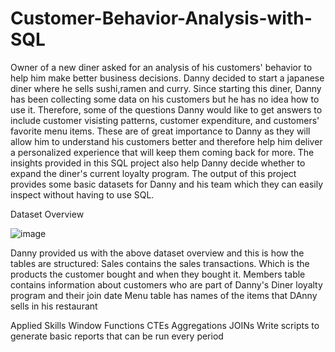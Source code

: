 # Customer-Behavior-Analysis-with-SQL
Owner of a new diner asked for an analysis of his customers' behavior  to help him make better business decisions.
Danny decided to start a japanese diner where he sells sushi,ramen and curry. Since starting this diner, Danny has been collecting some data on his customers but he has no idea how to use it. Therefore, some of the questions Danny would like to get answers to include customer visisting patterns, customer expenditure, and customers' favorite menu items. These are of great importance to Danny as they will allow him to understand his customers better and therefore help him deliver a personalized experience that will keep them coming back for more. The insights provided in this SQL project also help Danny decide whether to expand the diner's current loyalty program. The output of this project provides some basic datasets for Danny and his team which they can easily inspect without having to use SQL.


Dataset Overview




![image](https://github.com/rmakhoebe/Customer-Behavior-Analysis-with-SQL/assets/97227644/7a30a809-30e9-4d05-9156-7f04f7a100a3)




Danny provided us with the above dataset overview and this is how the tables are structured:
Sales contains the sales transactions. Which is the products the customer bought and when they bought it.
Members table contains information about customers who are part of Danny's Diner loyalty program and their join date
Menu table has names of the items that DAnny sells in his restaurant

Applied Skills
Window Functions
CTEs
Aggregations
JOINs
Write scripts to generate basic reports that can be run every period
